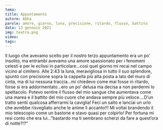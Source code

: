 ```yaml
---
tema:
title: Appuntamento
autore: Abha
parole: amore, giorno, luna, precisione, ritardo, flusso, battito
data: 13 gennaio 2021
img: teatro.png
video: 
tags: 
---
```

Il luogo che avevamo scelto per il nostro terzo appuntamento era un po’ insolito, ma entrambi avevamo una amore spassionato per i fenomeni celesti e per le eclissi in particolare…così quel giorno mi recai nel campo vicino al cimitero. Alle 2:43 la luna, meravigliosa in tutto il suo splendore, spuntò con precisione sopra la cappella più alta posta a lato del muro di cinta, ma di lui nessuna traccia…mi chiedevo come mai fosse in ritardo, forse si era addormentato…ero un po’ delusa ma decisa a non perdermi lo spettacolo. Potevo sentire il flusso del mio sangue che aumentava come una marea e il battito del mio cuore che andava sempre più veloce….D’un tratto sentii qualcosa afferrarmi la caviglia! Feci un salto e lanciai un urlo che avrebbe risvegliato anche le anime lì accanto!!! Mi voltai brandendo il mio telescopio come un bastone e stavo quasi per colpirlo! Per fortuna mi resi conto che era lui…”bastardo ma ti sembrano scherzi da fare a quest’ora di notte?!?”